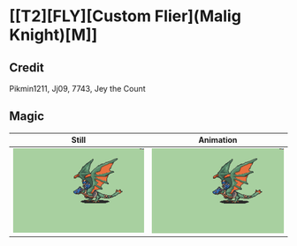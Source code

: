 # [\[T2\]\[FLY\]\[Custom Flier\]\(Malig Knight\)\[M\]]

## Credit

Pikmin1211, Jj09, 7743, Jey the Count
	
## Magic

| Still | Animation |
| :---: | :-------: |
| ![Magic still](./Magic_000.png) | ![Magic animation](./Magic.gif) |
